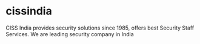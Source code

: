 # cissindia
CISS India provides security solutions since 1985, offers best Security Staff Services. We are leading security company in India
